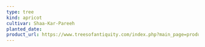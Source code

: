 ```yaml
---
type: tree
kind: apricot
cultivar: Shaa-Kar-Pareeh 
planted_date:
product_url: https://www.treesofantiquity.com/index.php?main_page=product_info&cPath=10&products_id=500
---
```


